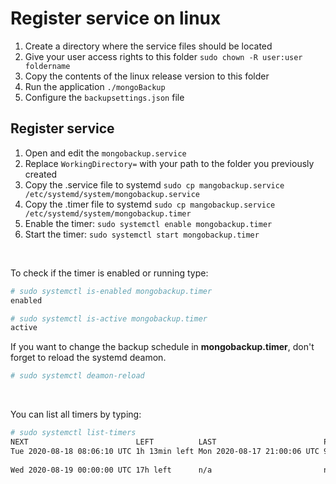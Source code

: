# Register service on linux

1. Create a directory where the service files should be located
2. Give your user access rights to this folder `sudo chown -R user:user foldername`
3. Copy the contents of the linux release version to this folder
4. Run the application `./mongoBackup`
5. Configure the `backupsettings.json` file


## Register service

1. Open and edit the `mongobackup.service` 
2. Replace `WorkingDirectory=` with your path to the folder you previously created
3. Copy the .service file to systemd `sudo cp mangobackup.service /etc/systemd/system/mongobackup.service`
4. Copy the .timer file to systemd `sudo cp mangobackup.service /etc/systemd/system/mongobackup.timer`
5. Enable the timer: `sudo systemctl enable mongobackup.timer`
6. Start the timer: `sudo systemctl start mongobackup.timer`

<br>

To check if the timer is enabled or running type:
```bash
# sudo systemctl is-enabled mongobackup.timer
enabled

# sudo systemctl is-active mongobackup.timer
active
```

If you want to change the backup schedule in **mongobackup.timer**, don't forget to reload the systemd deamon.
```bash
# sudo systemctl deamon-reload
```

<br>

You can list all timers by typing:
```bash
# sudo systemctl list-timers
NEXT                        LEFT          LAST                        PASSED       UNIT                         ACTIVATES                     
Tue 2020-08-18 08:06:10 UTC 1h 13min left Mon 2020-08-17 21:00:06 UTC 9h ago       fwupd-refresh.timer          fwupd-refresh.service         
               
Wed 2020-08-19 00:00:00 UTC 17h left      n/a                         n/a          mongobackup.timer            mongobackup.service  
```